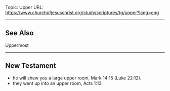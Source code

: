 Topic: Upper
URL: https://www.churchofjesuschrist.org/study/scriptures/tg/upper?lang=eng

---

## See Also

Uppermost

---

## New Testament

- he will shew you a large upper room, Mark 14:15 (Luke 22:12).
- they went up into an upper room, Acts 1:13.

